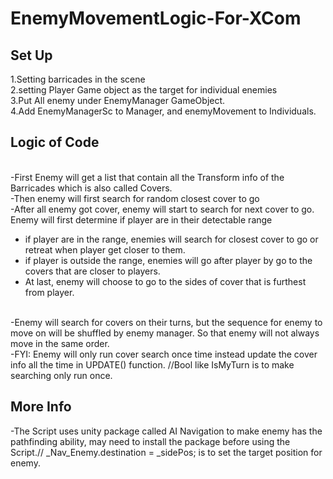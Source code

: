 # EnemyMovementLogic-For-XCom
## Set Up
1.Setting barricades in the scene
<br/>2.setting Player Game object as the target for individual enemies
<br/>3.Put All enemy under EnemyManager GameObject. 
<br/>4.Add EnemyManagerSc to Manager, and enemyMovement to Individuals. 
## Logic of Code
<br/>-First Enemy will get a list that contain all the Transform info of the Barricades which is also called Covers.
<br/>-Then enemy will first search for random closest cover to go
<br/>-After all enemy got cover, enemy will start to search for next cover to go. Enemy will first determine if player are in their detectable range 
- if player are in the range, enemies will search for closest cover to go or retreat when player get closer to them. 
- if player is outside the range, enemies will go after player by go to the covers that are closer to players.
- At last, enemy will choose to go to the sides of cover that is furthest from player.
  
<br/>-Enemy will search for covers on their turns, but the sequence for enemy to move on will be shuffled by enemy manager. So that enemy will not always move in the same order. 
<br/>-FYI: Enemy will only run cover search once time instead update the cover info all the time in UPDATE() function. //Bool like IsMyTurn is to make searching only run once.
## More Info
-The Script uses unity package called AI Navigation to make enemy has the pathfinding ability, may need to install the package before using the Script.// _Nav_Enemy.destination = _sidePos; is to set the target position for enemy.
